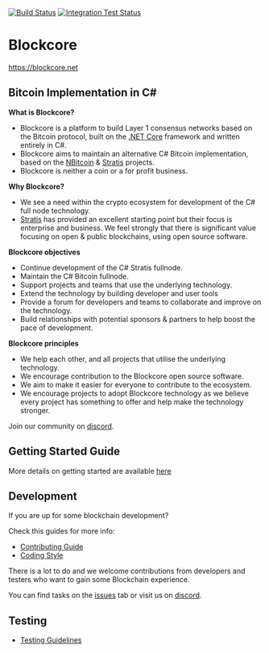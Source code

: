 [![Build Status](https://github.com/block-core/blockcore/workflows/Build/badge.svg)](https://github.com/block-core/blockcore/actions)   [![Integration Test Status](https://github.com/block-core/blockcore/workflows/Integration%20Test/badge.svg)](https://github.com/block-core/blockcore/actions)

Blockcore
===============

https://blockcore.net

Bitcoin Implementation in C#
----------------------------

**What is Blockcore?**

- Blockcore is a platform to build Layer 1 consensus networks based on the Bitcoin protocol, built on the [.NET Core](https://dotnet.github.io/) framework and written entirely in C#. 
- Blockcore aims to maintain an alternative C# Bitcoin implementation, based on the [NBitcoin](https://github.com/MetacoSA/NBitcoin) & [Stratis](https://github.com/stratisproject/StratisBitcoinFullNode) projects.
- Blockcore is neither a coin or a for profit business.

**Why Blockcore?**

- We see a need within the crypto ecosystem for development of the C# full node technology.
- [Stratis](https://github.com/stratisproject/StratisBitcoinFullNode) has provided an excellent starting point but their focus is enterprise and business. We feel strongly that there is significant value focusing on open & public blockchains, using open source software.

**Blockcore objectives**

- Continue development of the C# Stratis fullnode.
- Maintain the C# Bitcoin fullnode.
- Support projects and teams that use the underlying technology.
- Extend the technology by building developer and user tools
- Provide a forum for developers and teams to collaborate and improve on the technology.
- Build relationships with potential sponsors & partners to help boost the pace of development.

**Blockcore principles**

- We help each other, and all projects that utilise the underlying technology.
- We encourage contribution to the Blockcore open source software.
- We aim to make it easier for everyone to contribute to the ecosystem.
- We encourage projects to adopt Blockcore technology as we believe every project has something to offer and help make the technology stronger.

Join our community on [discord](https://discord.gg/TXx4Rm3).  

Getting Started Guide
-----------
More details on getting started are available [here](https://github.com/block-core/blockcore/blob/master/Documentation)

Development
-----------
If you are up for some blockchain development?

Check this guides for more info:
* [Contributing Guide](Documentation/contributing.md)
* [Coding Style](Documentation/coding-style.md)

There is a lot to do and we welcome contributions from developers and testers who want to gain some Blockchain experience.

You can find tasks on the [issues](https://github.com/block-core/blockcore/issues) tab or visit us on [discord](https://discord.gg/TXx4Rm3).

Testing
-------
* [Testing Guidelines](Documentation/testing-guidelines.md)
